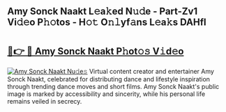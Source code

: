 ## Amy Sonck Naakt L𝚎a𝚔ed N𝚞𝚍e - Part-Zv1 Vi𝚍𝚎o P𝚑𝚘tos - H𝚘𝚝 O𝚗𝚕yf𝚊ns L𝚎a𝚔s DAHfI

# <h2><a href="http://kf6yd2.oniu.top/?m=Amy+Sonck+Naakt">🔗👉 🔴 Amy Sonck Naakt P𝚑ot𝚘𝚜 V𝚒d𝚎o</a></h2>

[![Amy Sonck Naakt Nu𝚍e𝚜](https://i.imgur.com/0qMVB7G.gif)](http://kf6yd2.oniu.top/?m=Amy+Sonck+Naakt)
Virtual content creator and entertainer Amy Sonck Naakt, celebrated for distributing dance and lifestyle inspiration through trending dance moves and short films. Amy Sonck Naakt's public image is marked by accessibility and sincerity, while his personal life remains veiled in secrecy.  
